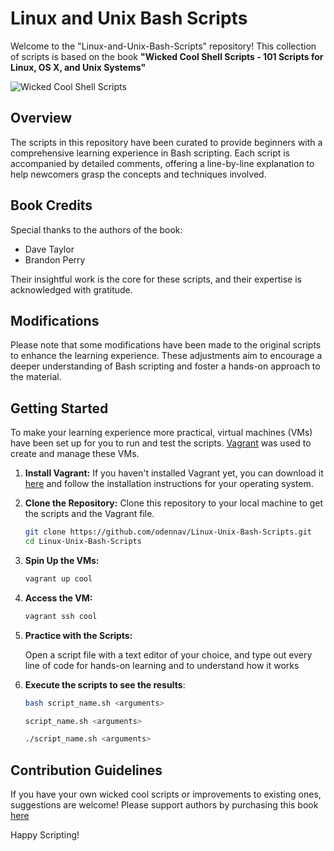 # Linux and Unix Bash Scripts

Welcome to the "Linux-and-Unix-Bash-Scripts" repository!
This collection of scripts is based on the book **"Wicked Cool Shell Scripts - 101 Scripts for Linux, OS X, and Unix Systems"**

![Wicked Cool Shell Scripts](https://m.media-amazon.com/images/I/91yPEGKwJ1L._AC_UF350,350_QL50_.jpg)

## Overview

The scripts in this repository have been curated to provide beginners with a comprehensive learning experience in Bash scripting. Each script is accompanied by detailed comments, offering a line-by-line explanation to help newcomers grasp the concepts and techniques involved.

## Book Credits

Special thanks to the authors of the book:
- Dave Taylor
- Brandon Perry

Their insightful work is the core for these scripts, and their expertise is acknowledged with gratitude.

## Modifications

Please note that some modifications have been made to the original scripts to enhance the learning experience. These adjustments aim to encourage a deeper understanding of Bash scripting and foster a hands-on approach to the material.

## Getting Started

To make your learning experience more practical, virtual machines (VMs) have been set up for you to run and test the scripts. [Vagrant](https://www.vagrantup.com/) was used to create and manage these VMs.

1. **Install Vagrant:**
   If you haven't installed Vagrant yet, you can download it [here](https://www.vagrantup.com/downloads.html) and follow the installation instructions for your operating system.

2. **Clone the Repository:**
   Clone this repository to your local machine to get the scripts and the Vagrant file.

   ```bash
   git clone https://github.com/odennav/Linux-Unix-Bash-Scripts.git
   cd Linux-Unix-Bash-Scripts
   ```

3. **Spin Up the VMs:**
   ```bash
   vagrant up cool
   ```

4. **Access the VM:**
   ```bash
   vagrant ssh cool

5. **Practice with the Scripts:**

   Open a script file with a text editor of your choice, and type out every line of code for hands-on learning and to understand how it works


6. **Execute the scripts to see the results**:
   ```bash
   bash script_name.sh <arguments>
   ```

   ```bash
   script_name.sh <arguments>
   ```

   ```bash
   ./script_name.sh <arguments>
   ```


## Contribution Guidelines

If you have your own wicked cool scripts or improvements to existing ones, suggestions are welcome! Please support authors by purchasing this book [here](https://www.amazon.com/Wicked-Cool-Shell-Scripts-2nd/dp/1593276028)

Happy Scripting!


